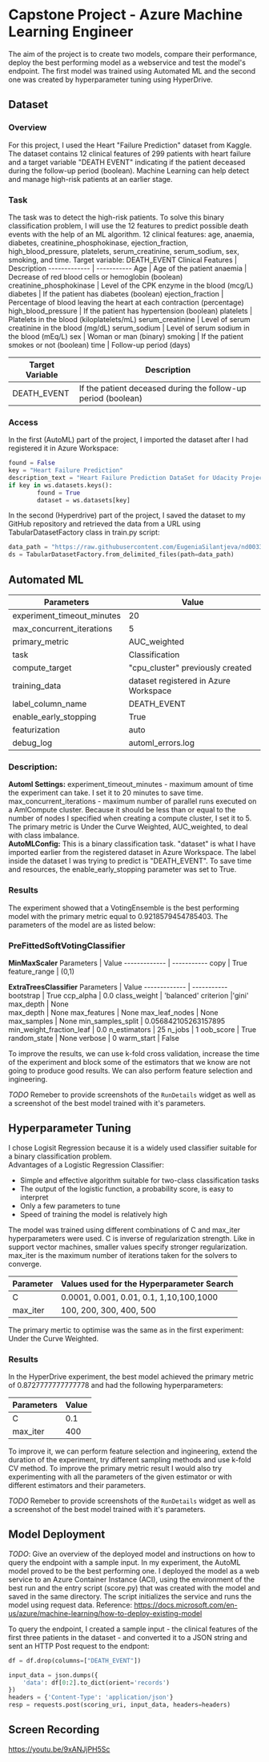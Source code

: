 
# Capstone Project - Azure Machine Learning Engineer

The aim of the project is to create two models, compare their performance, deploy the best performing model as a webservice and test the model's endpoint. The first model was trained using Automated ML and the second one  was created by  hyperparameter tuning using HyperDrive. 

## Dataset

### Overview
For this project, I used the Heart "Failure Prediction" dataset from Kaggle. The dataset contains 12 clinical features of 299 patients with heart failure and a target variable "DEATH EVENT" indicating if the patient deceased during the follow-up period (boolean). Machine Learning can help detect and manage high-risk patients at an earlier stage.

### Task
The task was to detect the high-risk patients. To solve this binary classification problem, I will use the 12 features to predict possible death events with the help of an ML algorithm. 
12 clinical features: age, anaemia, diabetes, creatinine_phosphokinase, ejection_fraction, high_blood_pressure, platelets, serum_creatinine, serum_sodium, sex, smoking, and time. Target variable: DEATH_EVENT
Clinical Features | Description 
------------- | ----------- 
Age | Age of the patient
anaemia  | Decrease of red blood cells or hemoglobin (boolean)
creatinine_phosphokinase | Level of the CPK enzyme in the blood (mcg/L)
diabetes | If the patient has diabetes (boolean)
ejection_fraction | Percentage of blood leaving the heart at each contraction (percentage)
high_blood_pressure | If the patient has hypertension (boolean)
platelets | Platelets in the blood (kiloplatelets/mL)
serum_creatinine | Level of serum creatinine in the blood (mg/dL)
serum_sodium | Level of serum sodium in the blood (mEq/L)
sex | Woman or man (binary)
smoking | If the patient smokes or not (boolean)
time | Follow-up period (days)

Target Variable | Description 
------------- | ----------- 
DEATH_EVENT | If the patient deceased during the follow-up period (boolean)



### Access
In the first (AutoML) part of the project, I imported the dataset after I had registered it in Azure Workspace:   

```Python
found = False
key = "Heart Failure Prediction"
description_text = "Heart Failure Prediction DataSet for Udacity Project 3"
if key in ws.datasets.keys(): 
        found = True
        dataset = ws.datasets[key]
```       
        
        

In the second (Hyperdrive) part of the project, I saved the dataset to my GitHub repository and retrieved the data from a URL using TabularDatasetFactory class in train.py script: 

```Python
data_path = "https://raw.githubusercontent.com/EugeniaSilantjeva/nd00333-capstone/master/heart_failure_clinical_records_dataset.csv"
ds = TabularDatasetFactory.from_delimited_files(path=data_path)
```

## Automated ML

Parameters | Value 
------------- | ----------- 
experiment_timeout_minutes | 20
max_concurrent_iterations | 5
primary_metric | AUC_weighted
task  | Classification
compute_target | "cpu_cluster" previously created
training_data | dataset registered in Azure Workspace
label_column_name | DEATH_EVENT
enable_early_stopping | True
featurization | auto
debug_log | automl_errors.log

### Description:
**Automl Settings:** experiment_timeout_minutes - maximum amount of time the experiment can take. I set it to 20 minutes to save time. max_concurrent_iterations - maximum number of parallel runs executed on a AmlCompute cluster. Because it should be less than or equal to the number of nodes I specified when creating a compute cluster, I set it to 5. The primary metric is Under the Curve Weighted, AUC_weighted, to deal with class imbalance.<br />
**AutoMLConfig:** This is a binary classification task. "dataset" is what I have imported earlier from the registered dataset in Azure Workspace. The label inside the dataset I was trying to predict is "DEATH_EVENT". To save time and resources, the enable_early_stopping parameter was set to True.


### Results

The experiment showed that a VotingEnsemble is the best performing model with the primary metric equal to 0.9218579454785403. The parameters of the model are as listed below:
### PreFittedSoftVotingClassifier

**MinMaxScaler**
Parameters | Value 
------------- | ----------- 
copy | True
feature_range | (0,1)


**ExtraTreesClassifier**
Parameters | Value 
------------- | ----------- 
bootstrap | True
ccp_alpha | 0.0 
class_weight | 'balanced'
criterion |'gini'
max_depth | None                                                                                                                                                              
max_depth | None
max_features | None
max_leaf_nodes | None
max_samples | None
min_samples_split | 0.056842105263157895
min_weight_fraction_leaf | 0.0
n_estimators | 25
n_jobs | 1
oob_score | True
random_state | None
verbose | 0
warm_start | False
                                                  
To improve the results, we can use k-fold cross validation, increase the time of the experiment and block some of the estimators that we know are not going to produce good results. We can also perform feature selection and ingineering. 

*TODO* Remeber to provide screenshots of the `RunDetails` widget as well as a screenshot of the best model trained with it's parameters.


## Hyperparameter Tuning

I chose Logisit Regression because it is a widely used classifier suitable for a binary classification problem.<br />
Advantages of a Logistic Regression Classifier:
* Simple and effective algorithm suitable for two-class classification tasks
* The output of the logistic function, a probability score, is easy to interpret
* Only a few parameters to tune
* Speed of training the model is relatively high


The model was trained using different combinations of C and max_iter hyperparameters were used. C is inverse of regularization strength. Like in support vector machines, smaller values specify stronger regularization. max_iter is the maximum number of iterations taken for the solvers to converge.

Parameter | Values used for the Hyperparameter Search
------------- | ----------- 
C | 0.0001, 0.001, 0.01, 0.1, 1,10,100,1000
max_iter | 100, 200, 300, 400, 500

The primary mertic to optimise was the same as in the first experiment: Under the Curve Weighted.

### Results

In the HyperDrive experiment, the best model achieved the primary metric of 0.8727777777777778 and had the following hyperparameters:

Parameters | Value 
------------- | ----------- 
C | 0.1 
max_iter | 400

To improve it, we can perform feature selection and ingineering, extend the duration of the experiment, try different sampling methods and use k-fold CV method. To improve the primary metric result I would also try experimenting with all the parameters of the given estimator or with different estimators and their parameters.  

*TODO* Remeber to provide screenshots of the `RunDetails` widget as well as a screenshot of the best model trained with it's parameters.

## Model Deployment
*TODO*: Give an overview of the deployed model and instructions on how to query the endpoint with a sample input.
In my experiment, the AutoML model proved to be the best performing one. I deployed the model as a web service to an Azure Container Instance (ACI), using the environment of the best run and the entry script (score.py) that was created with the model and saved in the same directory. The script initializes the service and runs the model using request data. Reference: https://docs.microsoft.com/en-us/azure/machine-learning/how-to-deploy-existing-model 

To query the endpoint, I created a sample input -  the clinical features of the first three patients in the dataset - and converted it to a JSON string and sent an HTTP Post request to the endpont:
```Python
df = df.drop(columns=["DEATH_EVENT"])

input_data = json.dumps({
    'data': df[0:2].to_dict(orient='records')
})
headers = {'Content-Type': 'application/json'}
resp = requests.post(scoring_uri, input_data, headers=headers)
```
## Screen Recording
https://youtu.be/9xANJjPH5Sc

